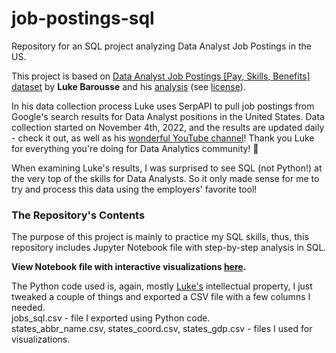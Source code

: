 # job-postings-sql
Repository for an SQL project analyzing Data Analyst Job Postings in the US.

This project is based on [Data Analyst Job Postings [Pay, Skills, Benefits] dataset](https://www.kaggle.com/datasets/lukebarousse/data-analyst-job-postings-google-search?datasetId=2614070&searchQuery=Data+Analyst+Skill+Analysis) by __Luke Barousse__ and his [analysis](https://www.kaggle.com/code/lukebarousse/data-analyst-skill-analysis/notebook) (see [license](https://www.apache.org/licenses/LICENSE-2.0)).  

In his data collection process Luke uses SerpAPI to pull job postings from Google's search results for Data Analyst positions in the United States. Data collection started on November 4th, 2022, and the results are updated daily - check it out, as well as his [wonderful YouTube channel](https://www.youtube.com/@LukeBarousse)! Thank you Luke for everything you're doing for Data Analytics community! 🙌

When examining Luke's results, I was surprised to see SQL (not Python!) at the very top of the skills for Data Analysts. So it only made sense for me to try and process this data using the employers' favorite tool!

### The Repository's Contents
The purpose of this project is mainly to practice my SQL skills, thus, this repository includes Jupyter Notebook file with step-by-step analysis in SQL.   

__View Notebook file with interactive visualizations [here](https://nbviewer.org/github/dariayuferova/job-postings-sql/blob/main/postings_notebook.ipynb).__

The Python code used is, again, mostly [Luke's](https://github.com/lukebarousse) intellectual property, I just tweaked a couple of things and exported a CSV file with a few columns I needed.  
jobs_sql.csv - file I exported using Python code.  
states_abbr_name.csv, states_coord.csv, states_gdp.csv - files I used for visualizations.  
